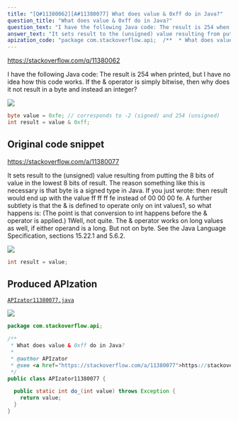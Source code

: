 ```yaml
---
title: "[Q#11380062][A#11380077] What does value & 0xff do in Java?"
question_title: "What does value & 0xff do in Java?"
question_text: "I have the following Java code: The result is 254 when printed, but I have no idea how this code works. If the & operator is simply bitwise, then why does it not result in a byte and instead an integer?"
answer_text: "It sets result to the (unsigned) value resulting from putting the 8 bits of value in the lowest 8 bits of result. The reason something like this is necessary is that byte is a signed type in Java. If you just wrote: then result would end up with the value ff ff ff fe instead of 00 00 00 fe. A further subtlety is that the & is defined to operate only on int values1, so what happens is: (The point is that conversion to int happens before the & operator is applied.) 1Well, not quite. The & operator works on long values as well, if either operand is a long. But not on byte. See the Java Language Specification, sections 15.22.1 and 5.6.2."
apization_code: "package com.stackoverflow.api;  /**  * What does value & 0xff do in Java?  *  * @author APIzator  * @see <a href=\"https://stackoverflow.com/a/11380077\">https://stackoverflow.com/a/11380077</a>  */ public class APIzator11380077 {    public static int do_(int value) throws Exception {     return value;   } }"
---
```


https://stackoverflow.com/q/11380062

I have the following Java code:
The result is 254 when printed, but I have no idea how this code works. If the &amp; operator is simply bitwise, then why does it not result in a byte and instead an integer?


<div class="code-logo"><img src="/stackoverflow.png" /></div>

```java
byte value = 0xfe; // corresponds to -2 (signed) and 254 (unsigned)
int result = value & 0xff;
```


## Original code snippet

https://stackoverflow.com/a/11380077

It sets result to the (unsigned) value resulting from putting the 8 bits of value in the lowest 8 bits of result.
The reason something like this is necessary is that byte is a signed type in Java. If you just wrote:
then result would end up with the value ff ff ff fe instead of 00 00 00 fe. A further subtlety is that the &amp; is defined to operate only on int values1, so what happens is:
(The point is that conversion to int happens before the &amp; operator is applied.)
1Well, not quite. The &amp; operator works on long values as well, if either operand is a long. But not on byte. See the Java Language Specification, sections 15.22.1 and 5.6.2.

<div class="code-logo"><img src="/stackoverflow.png" /></div>

```java
int result = value;
```

## Produced APIzation

[`APIzator11380077.java`](https://github.com/blind-papers/apization-temp-data/raw/main/search/APIzator11380077.java)

<div class="code-logo"><img src="/apizator.png" /></div>

```java
package com.stackoverflow.api;

/**
 * What does value & 0xff do in Java?
 *
 * @author APIzator
 * @see <a href="https://stackoverflow.com/a/11380077">https://stackoverflow.com/a/11380077</a>
 */
public class APIzator11380077 {

  public static int do_(int value) throws Exception {
    return value;
  }
}

```